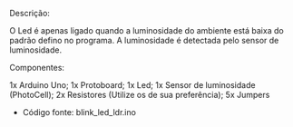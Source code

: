 Descrição:

O Led é apenas ligado quando a luminosidade do ambiente está baixa do padrão defino no programa. A luminosidade é detectada pelo sensor de luminosidade.

Componentes:

1x Arduino Uno;
1x Protoboard;
1x Led;
1x Sensor de luminosidade (PhotoCell);
2x Resistores (Utilize os de sua preferência);
5x Jumpers

- Código fonte: blink_led_ldr.ino
